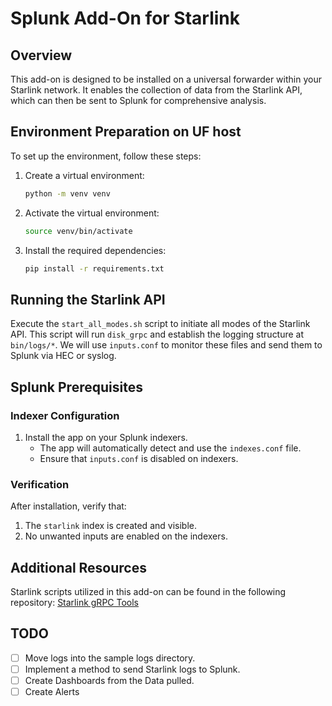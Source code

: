 # Splunk Add-On for Starlink

## Overview

This add-on is designed to be installed on a universal forwarder within your Starlink network. It enables the collection of data from the Starlink API, which can then be sent to Splunk for comprehensive analysis.

## Environment Preparation on UF host

To set up the environment, follow these steps:

1. Create a virtual environment:
   ```bash
   python -m venv venv
   ```
2. Activate the virtual environment:
   ```bash
   source venv/bin/activate
   ```
3. Install the required dependencies:
   ```bash
   pip install -r requirements.txt
   ```

## Running the Starlink API

Execute the `start_all_modes.sh` script to initiate all modes of the Starlink API. This script will run `disk_grpc` and establish the logging structure at `bin/logs/*`. We will use `inputs.conf` to monitor these files and send them to Splunk via HEC or syslog.

## Splunk Prerequisites

### Indexer Configuration

1. Install the app on your Splunk indexers.
   - The app will automatically detect and use the `indexes.conf` file.
   - Ensure that `inputs.conf` is disabled on indexers.

### Verification

After installation, verify that:
1. The `starlink` index is created and visible.
2. No unwanted inputs are enabled on the indexers.

## Additional Resources

Starlink scripts utilized in this add-on can be found in the following repository:
[Starlink gRPC Tools](https://github.com/sparky8512/starlink-grpc-tools)

## TODO

- [ ] Move logs into the sample logs directory.
- [ ] Implement a method to send Starlink logs to Splunk.
- [ ] Create Dashboards from the Data pulled.
- [ ] Create Alerts
